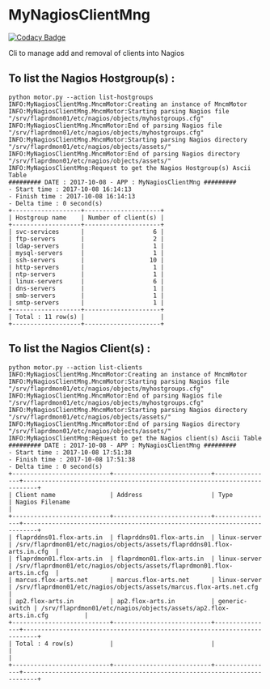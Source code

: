 # MyNagiosClientMng

[![Codacy Badge](https://api.codacy.com/project/badge/Grade/296734d54ebc4a608328c887225114f9)](https://www.codacy.com/app/fmonthel/MyNagiosClientMng?utm_source=github.com&amp;utm_medium=referral&amp;utm_content=fmonthel/MyNagiosClientMng&amp;utm_campaign=Badge_Grade)


Cli to manage add and removal of clients into Nagios

## To list the Nagios Hostgroup(s) :

    python motor.py --action list-hostgroups
    INFO:MyNagiosClientMng.MncmMotor:Creating an instance of MncmMotor
    INFO:MyNagiosClientMng.MncmMotor:Starting parsing Nagios file "/srv/flaprdmon01/etc/nagios/objects/myhostgroups.cfg"
    INFO:MyNagiosClientMng.MncmMotor:End of parsing Nagios file "/srv/flaprdmon01/etc/nagios/objects/myhostgroups.cfg"
    INFO:MyNagiosClientMng.MncmMotor:Starting parsing Nagios directory "/srv/flaprdmon01/etc/nagios/objects/assets/"
    INFO:MyNagiosClientMng.MncmMotor:End of parsing Nagios directory "/srv/flaprdmon01/etc/nagios/objects/assets/"
    INFO:MyNagiosClientMng:Request to get the Nagios Hostgroup(s) Ascii Table
    ######### DATE : 2017-10-08 - APP : MyNagiosClientMng #########
    - Start time : 2017-10-08 16:14:13
    - Finish time : 2017-10-08 16:14:13
    - Delta time : 0 second(s)
    +-------------------+---------------------+
    | Hostgroup name    | Number of client(s) |
    +-------------------+---------------------+
    | svc-services      |                   6 |
    | ftp-servers       |                   2 |
    | ldap-servers      |                   1 |
    | mysql-servers     |                   1 |
    | ssh-servers       |                  10 |
    | http-servers      |                   1 |
    | ntp-servers       |                   1 |
    | linux-servers     |                   6 |
    | dns-servers       |                   1 |
    | smb-servers       |                   1 |
    | smtp-servers      |                   1 |
    +-------------------+---------------------+
    | Total : 11 row(s) |                     |
    +-------------------+---------------------+

## To list the Nagios Client(s) :

    python motor.py --action list-clients
    INFO:MyNagiosClientMng.MncmMotor:Creating an instance of MncmMotor
    INFO:MyNagiosClientMng.MncmMotor:Starting parsing Nagios file "/srv/flaprdmon01/etc/nagios/objects/myhostgroups.cfg"
    INFO:MyNagiosClientMng.MncmMotor:End of parsing Nagios file "/srv/flaprdmon01/etc/nagios/objects/myhostgroups.cfg"
    INFO:MyNagiosClientMng.MncmMotor:Starting parsing Nagios directory "/srv/flaprdmon01/etc/nagios/objects/assets/"
    INFO:MyNagiosClientMng.MncmMotor:End of parsing Nagios directory "/srv/flaprdmon01/etc/nagios/objects/assets/"
    INFO:MyNagiosClientMng:Request to get the Nagios client(s) Ascii Table
    ######### DATE : 2017-10-08 - APP : MyNagiosClientMng #########
    - Start time : 2017-10-08 17:51:38
    - Finish time : 2017-10-08 17:51:38
    - Delta time : 0 second(s)
    +---------------------------+---------------------------+----------------+--------------------------------------------------------------------------+
    | Client name               | Address                   | Type           | Nagios Filename                                                          |
    +---------------------------+---------------------------+----------------+--------------------------------------------------------------------------+
    | flaprddns01.flox-arts.in  | flaprddns01.flox-arts.in  | linux-server   | /srv/flaprdmon01/etc/nagios/objects/assets/flaprddns01.flox-arts.in.cfg  |
    | flaprdmon01.flox-arts.in  | flaprdmon01.flox-arts.in  | linux-server   | /srv/flaprdmon01/etc/nagios/objects/assets/flaprdmon01.flox-arts.in.cfg  |
    | marcus.flox-arts.net      | marcus.flox-arts.net      | linux-server   | /srv/flaprdmon01/etc/nagios/objects/assets/marcus.flox-arts.net.cfg      |
    | ap2.flox-arts.in          | ap2.flox-arts.in          | generic-switch | /srv/flaprdmon01/etc/nagios/objects/assets/ap2.flox-arts.in.cfg          |
    +---------------------------+---------------------------+----------------+--------------------------------------------------------------------------+
    | Total : 4 row(s)          |                           |                |                                                                          |
    +---------------------------+---------------------------+----------------+--------------------------------------------------------------------------+